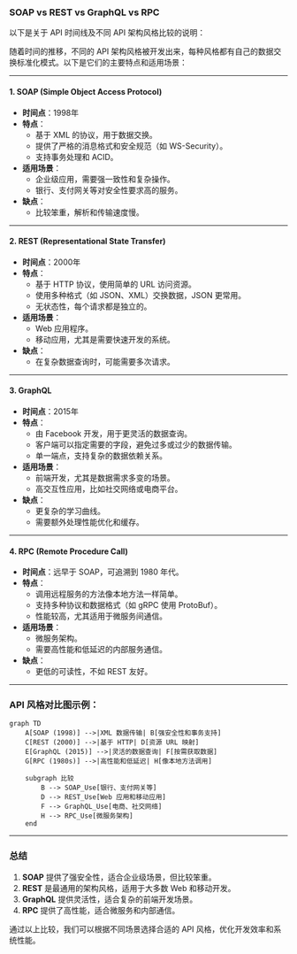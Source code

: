 ### SOAP vs REST vs GraphQL vs RPC

以下是关于 API 时间线及不同 API 架构风格比较的说明：

随着时间的推移，不同的 API 架构风格被开发出来，每种风格都有自己的数据交换标准化模式。以下是它们的主要特点和适用场景：

---

#### **1. SOAP (Simple Object Access Protocol)**
- **时间点**：1998年
- **特点**：
  - 基于 XML 的协议，用于数据交换。
  - 提供了严格的消息格式和安全规范（如 WS-Security）。
  - 支持事务处理和 ACID。
- **适用场景**：
  - 企业级应用，需要强一致性和复杂操作。
  - 银行、支付网关等对安全性要求高的服务。
- **缺点**：
  - 比较笨重，解析和传输速度慢。

---

#### **2. REST (Representational State Transfer)**
- **时间点**：2000年
- **特点**：
  - 基于 HTTP 协议，使用简单的 URL 访问资源。
  - 使用多种格式（如 JSON、XML）交换数据，JSON 更常用。
  - 无状态性，每个请求都是独立的。
- **适用场景**：
  - Web 应用程序。
  - 移动应用，尤其是需要快速开发的系统。
- **缺点**：
  - 在复杂数据查询时，可能需要多次请求。

---

#### **3. GraphQL**
- **时间点**：2015年
- **特点**：
  - 由 Facebook 开发，用于更灵活的数据查询。
  - 客户端可以指定需要的字段，避免过多或过少的数据传输。
  - 单一端点，支持复杂的数据依赖关系。
- **适用场景**：
  - 前端开发，尤其是数据需求多变的场景。
  - 高交互性应用，比如社交网络或电商平台。
- **缺点**：
  - 更复杂的学习曲线。
  - 需要额外处理性能优化和缓存。

---

#### **4. RPC (Remote Procedure Call)**
- **时间点**：远早于 SOAP，可追溯到 1980 年代。
- **特点**：
  - 调用远程服务的方法像本地方法一样简单。
  - 支持多种协议和数据格式（如 gRPC 使用 ProtoBuf）。
  - 性能较高，尤其适用于微服务间通信。
- **适用场景**：
  - 微服务架构。
  - 需要高性能和低延迟的内部服务通信。
- **缺点**：
  - 更低的可读性，不如 REST 友好。

---

### **API 风格对比图示例：**

```mermaid
graph TD
    A[SOAP (1998)] -->|XML 数据传输| B[强安全性和事务支持]
    C[REST (2000)] -->|基于 HTTP| D[资源 URL 映射]
    E[GraphQL (2015)] -->|灵活的数据查询| F[按需获取数据]
    G[RPC (1980s)] -->|高性能和低延迟| H[像本地方法调用]
    
    subgraph 比较
        B --> SOAP_Use[银行、支付网关等]
        D --> REST_Use[Web 应用和移动应用]
        F --> GraphQL_Use[电商、社交网络]
        H --> RPC_Use[微服务架构]
    end
```

---

### **总结**
1. **SOAP** 提供了强安全性，适合企业级场景，但比较笨重。
2. **REST** 是最通用的架构风格，适用于大多数 Web 和移动开发。
3. **GraphQL** 提供灵活性，适合复杂的前端开发场景。
4. **RPC** 提供了高性能，适合微服务和内部通信。

通过以上比较，我们可以根据不同场景选择合适的 API 风格，优化开发效率和系统性能。
